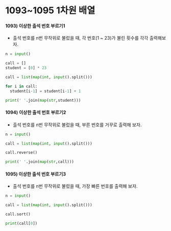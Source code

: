 # 1093~1095 1차원 배열

<h4>1093) 이상한 출석 번호 부르기1</h4>

* 출석 번호를 n번 무작위로 불렀을 때, 각 번호(1 ~ 23)가 불린 횟수를 각각 출력해보자.

```python
n = input()

call = []
student = [0] * 23

call = list(map(int, input().split()))

for i in call:
  student[i-1] = student[i-1] + 1

print(' '.join(map(str,student)))
```



<h4>1094) 이상한 출석 번호 부르기2</h4>

* 출석 번호를 n번 무작위로 불렀을 때, 부른 번호를 거꾸로 출력해 보자.

```python
n = input()

call = list(map(int, input().split()))

call.reverse()

print(' '.join(map(str,call)))
```



<h4>1095) 이상한 출석 번호 부르기3</h4>

- 출석 번호를 n번 무작위로 불렀을 때, 가장 빠른 번호를 출력해 보자.

```python
n = input()

call = list(map(int, input().split()))

call.sort()

print(call[0])
```
